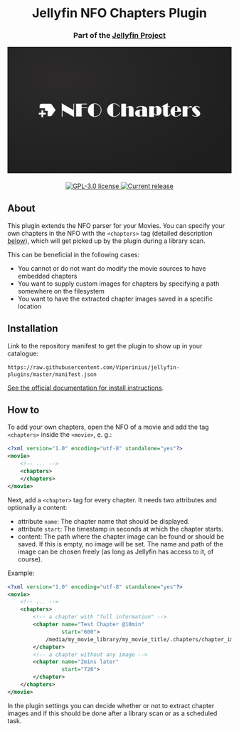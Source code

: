 <h1 align="center">Jellyfin NFO Chapters Plugin</h1>
<h3 align="center">Part of the <a href="https://jellyfin.org/">Jellyfin Project</a></h3>

<div align="center">
<img alt="Logo" src="viperinius-plugin-nfochapters.png" />
<br>
<br>
<a href="https://github.com/Viperinius/jellyfin-plugin-nfo-chapters">
<img alt="GPL-3.0 license" src="https://img.shields.io/github/license/Viperinius/jellyfin-plugin-nfo-chapters" />
</a>
<a href="https://github.com/Viperinius/jellyfin-plugin-nfo-chapters/releases">
<img alt="Current release" src="https://img.shields.io/github/release/Viperinius/jellyfin-plugin-nfo-chapters" />
</a>
</div>

## About
This plugin extends the NFO parser for your Movies. You can specify your own chapters in the NFO with the `<chapters>` tag (detailed description [below](#how-to)), which will get picked up by the plugin during a library scan.

This can be beneficial in the following cases:
- You cannot or do not want do modify the movie sources to have embedded chapters
- You want to supply custom images for chapters by specifying a path somewhere on the filesystem
- You want to have the extracted chapter images saved in a specific location

## Installation

Link to the repository manifest to get the plugin to show up in your catalogue:
```
https://raw.githubusercontent.com/Viperinius/jellyfin-plugins/master/manifest.json
```

[See the official documentation for install instructions](https://jellyfin.org/docs/general/server/plugins/index.html#installing).

## How to
To add your own chapters, open the NFO of a movie and add the tag `<chapters>` inside the `<movie>`, e. g.:
```xml
<?xml version="1.0" encoding="utf-8" standalone="yes"?>
<movie>
    <!-- ... -->
    <chapters>
    </chapters>
</movie>
```
Next, add a `<chapter>` tag for every chapter. It needs two attributes and optionally a content:
- attribute `name`: The chapter name that should be displayed.
- attribute `start`: The timestamp in seconds at which the chapter starts.
- content: The path where the chapter image can be found or should be saved. If this is empty, no image will be set. The name and path of the image can be chosen freely (as long as Jellyfin has access to it, of course).

Example:
```xml
<?xml version="1.0" encoding="utf-8" standalone="yes"?>
<movie>
    <!-- ... -->
    <chapters>
        <!-- a chapter with "full information" -->
        <chapter name="Test Chapter @10min"
                 start="600">
            /media/my_movie_library/my_movie_title/.chapters/chapter_image_600.jpg
        </chapter>
        <!-- a chapter without any image -->
        <chapter name="2mins later"
                 start="720">
        </chapter>
    </chapters>
</movie>
```

In the plugin settings you can decide whether or not to extract chapter images and if this should be done after a library scan or as a scheduled task.
